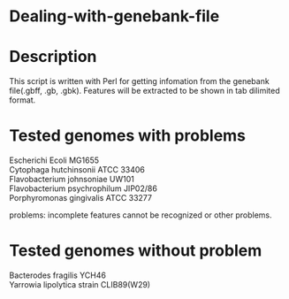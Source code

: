 
Dealing-with-genebank-file
=======================

# Description
This script is written with Perl for getting infomation from the genebank file(.gbff, .gb, .gbk). Features will be extracted to be shown in tab dilimited format.

# Tested genomes with problems

Escherichi Ecoli MG1655<br>
Cytophaga hutchinsonii ATCC 33406<br>
Flavobacterium johnsoniae UW101<br>
Flavobacterium psychrophilum JIP02/86<br>
Porphyromonas gingivalis ATCC 33277<br>

problems: incomplete features cannot be recognized or other problems.

# Tested genomes without problem
Bacterodes fragilis YCH46<br>
Yarrowia lipolytica strain CLIB89(W29)<br>
